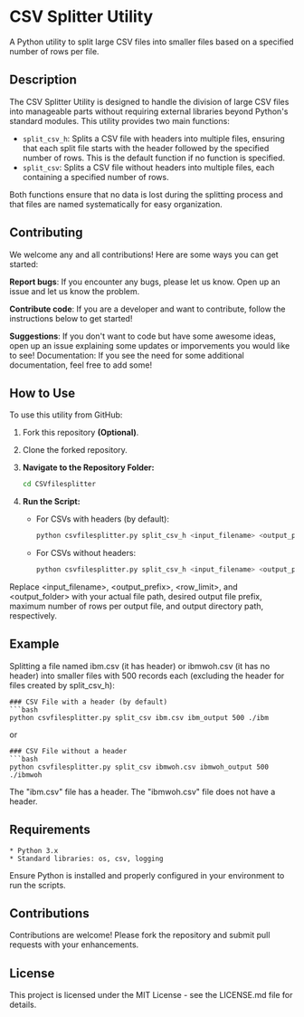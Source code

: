 # CSV Splitter Utility

A Python utility to split large CSV files into smaller files based on a specified number of rows per file.

## Description

The CSV Splitter Utility is designed to handle the division of large CSV files into manageable parts without requiring external libraries beyond Python's standard modules. This utility provides two main functions:

- `split_csv_h`: Splits a CSV file with headers into multiple files, ensuring that each split file starts with the header followed by the specified number of rows. This is the default function if no function is specified.
- `split_csv`: Splits a CSV file without headers into multiple files, each containing a specified number of rows.

Both functions ensure that no data is lost during the splitting process and that files are named systematically for easy organization.

## Contributing

We welcome any and all contributions! Here are some ways you can get started:

__Report bugs__: If you encounter any bugs, please let us know. Open up an issue and let us know the problem.

__Contribute code__: If you are a developer and want to contribute, follow the instructions below to get started!

__Suggestions__: If you don't want to code but have some awesome ideas, open up an issue explaining some updates or imporvements you would like to see!
Documentation: If you see the need for some additional documentation, feel free to add some!

## How to Use

To use this utility from GitHub:

1. Fork this repository __(Optional)__.

2. Clone the forked repository.

2. **Navigate to the Repository Folder:**
   ```bash
   cd CSVfilesplitter

3. **Run the Script:**
   * For CSVs with headers (by default):
     ```bash
     python csvfilesplitter.py split_csv_h <input_filename> <output_prefix> <row_limit> <output_folder>
   * For CSVs without headers:
     ```bash
     python csvfilesplitter.py split_csv_h <input_filename> <output_prefix> <row_limit> <output_folder>
     
Replace <input_filename>, <output_prefix>, <row_limit>, and <output_folder> with your actual file path, desired output file prefix, maximum number of rows per output file, and output directory path, respectively.

## Example
Splitting a file named ibm.csv (it has header) or ibmwoh.csv (it has no header) into smaller files with 500 records each (excluding the header for files created by split_csv_h):

    ### CSV File with a header (by default)
    ```bash
    python csvfilesplitter.py split_csv ibm.csv ibm_output 500 ./ibm

   or

    ### CSV File without a header
    ```bash
    python csvfilesplitter.py split_csv ibmwoh.csv ibmwoh_output 500 ./ibmwoh

The "ibm.csv" file has a header. The "ibmwoh.csv" file does not have a header. 
## Requirements
    * Python 3.x
    * Standard libraries: os, csv, logging

Ensure Python is installed and properly configured in your environment to run the scripts.

## Contributions
Contributions are welcome! Please fork the repository and submit pull requests with your enhancements.

## License
This project is licensed under the MIT License - see the LICENSE.md file for details.
